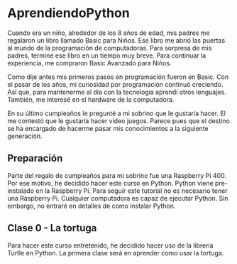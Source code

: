 # AprendiendoPython

Cuando era un niño, alrededor de los 8 años de edad, mis padres me regalaron un libro llamado Basic para Niños. Ese libro me abrió las puertas al mundo de la programación de computadoras. Para sorpresa de mis padres, terminé ese libro en un tiempo muy breve. Para continuar la experiencia, me compraron Basic Avanzado para Niños. 

Como dije antes mis primeros pasos en programación fueron en Basic. Con el pasar de los años, mi curiosidad por programación continuó creciendo. Así que, para mantenerme al día con la tecnología aprendí otros lenguajes. También, me interesé en el hardware de la computadora. 

En su último cumpleaños le pregunté a mi sobrino que le gustaría hacer. El me contestó que le gustaría hacer video juegos. Parece pues que el destino se ha encargado de hacerme pasar mis conocimientos a la siguiente generación. 

## Preparación

Parte del regalo de cumpleaños para  mi sobrino fue una Raspberry Pi 400. Por ese motivo, he decidido hacer este curso en Python. Python viene pre-instalado en la Raspberry Pi. Para seguir este tutorial no es necesario tener una Raspberry Pi. Cualquier computadora es capaz de ejecutar Python. Sin embargo, no entraré en detalles de como instalar Python.

## Clase 0 - La tortuga

Para hacer este curso entretenido, he decidido hacer uso de la libreria Turtle en Python. La primera clase será en aprender como usar la tortuga.